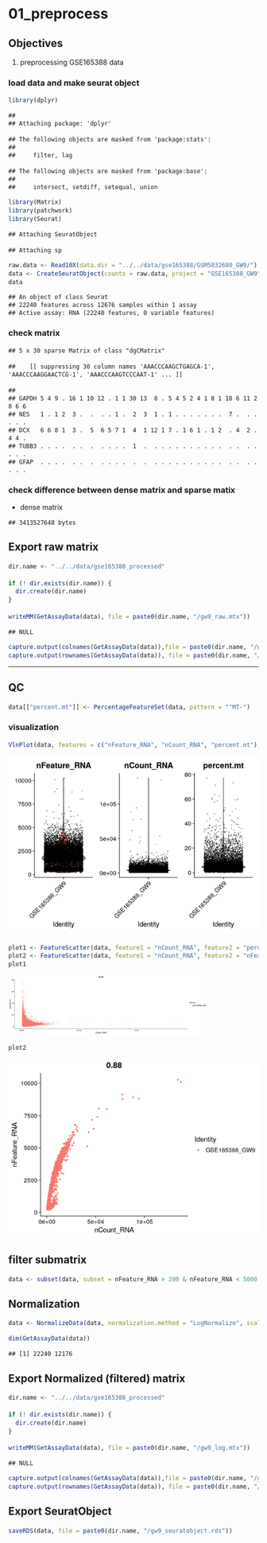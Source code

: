 # 01_preprocess

## Objectives

1.  preprocessing GSE165388 data

### load data and make seurat object

``` r
library(dplyr)
```

    ## 
    ## Attaching package: 'dplyr'

    ## The following objects are masked from 'package:stats':
    ## 
    ##     filter, lag

    ## The following objects are masked from 'package:base':
    ## 
    ##     intersect, setdiff, setequal, union

``` r
library(Matrix)
library(patchwork)
library(Seurat)
```

    ## Attaching SeuratObject

    ## Attaching sp

``` r
raw.data <- Read10X(data.dir = "../../data/gse165388/GSM5032680_GW9/")
data <- CreateSeuratObject(counts = raw.data, project = "GSE165388_GW9", min.cells = 3, min.features = 200)
data
```

    ## An object of class Seurat 
    ## 22240 features across 12676 samples within 1 assay 
    ## Active assay: RNA (22240 features, 0 variable features)

### check matrix

    ## 5 x 30 sparse Matrix of class "dgCMatrix"

    ##    [[ suppressing 30 column names 'AAACCCAAGCTGAGCA-1', 'AAACCCAAGGAACTCG-1', 'AAACCCAAGTCCCAAT-1' ... ]]

    ##                                                                          
    ## GAPDH 5 4 9 . 16 1 10 12 . 1 1 30 13  8 . 5 4 5 2 4 1 8 1 18 6 11 2 8 6 6
    ## NES   1 . 1 2  3 .  .  . . 1 .  2  3  1 . 1 . . . . . . .  7 .  . . . . .
    ## DCX   6 6 8 1  3 .  5  6 5 7 1  4  1 12 1 7 . 1 6 1 . 1 2  . 4  2 . 4 4 .
    ## TUBB3 . . . .  . .  .  . . . .  1  .  . . . . . . . . . .  . .  . . . . .
    ## GFAP  . . . .  . .  .  . . . .  .  .  . . . . . . . . . .  . .  . . . . .

### check difference between dense matrix and sparse matix

-   dense matrix

<!-- -->

    ## 3413527648 bytes

## Export raw matrix

``` r
dir.name <- "../../data/gse165388_processed"

if (! dir.exists(dir.name)) {
  dir.create(dir.name)
}

writeMM(GetAssayData(data), file = paste0(dir.name, "/gw9_raw.mtx"))
```

    ## NULL

``` r
capture.output(colnames(GetAssayData(data)),file = paste0(dir.name, "/gw9_raw_samples.txt"))
capture.output(rownames(GetAssayData(data)), file = paste0(dir.name, "/gw9_raw_genes.txt"))
```

------------------------------------------------------------------------

## QC

``` r
data[["percent.mt"]] <- PercentageFeatureSet(data, pattern = "^MT-")
```

### visualization

``` r
VlnPlot(data, features = c("nFeature_RNA", "nCount_RNA", "percent.mt"), ncol = 3)
```

![](01_preprocess_GSE165388_gw9_files/figure-markdown_github/unnamed-chunk-5-1.png)

``` r
plot1 <- FeatureScatter(data, feature1 = "nCount_RNA", feature2 = "percent.mt")
plot2 <- FeatureScatter(data, feature1 = "nCount_RNA", feature2 = "nFeature_RNA")
plot1
```

<img src="01_preprocess_GSE165388_gw9_files/figure-markdown_github/unnamed-chunk-6-1.png" width="400px" />

``` r
plot2
```

![](01_preprocess_GSE165388_gw9_files/figure-markdown_github/unnamed-chunk-7-1.png)

## filter submatrix

``` r
data <- subset(data, subset = nFeature_RNA > 200 & nFeature_RNA < 5000 & percent.mt < 20)
```

## Normalization

``` r
data <- NormalizeData(data, normalization.method = "LogNormalize", scale.factor = 10000)
```

``` r
dim(GetAssayData(data))
```

    ## [1] 22240 12176

## Export Normalized (filtered) matrix

``` r
dir.name <- "../../data/gse165388_processed"

if (! dir.exists(dir.name)) {
  dir.create(dir.name)
}

writeMM(GetAssayData(data), file = paste0(dir.name, "/gw9_log.mtx"))
```

    ## NULL

``` r
capture.output(colnames(GetAssayData(data)),file = paste0(dir.name, "/gw9_log_samples.txt"))
capture.output(rownames(GetAssayData(data)), file = paste0(dir.name, "/gw9_log_genes.txt"))
```

## Export SeuratObject

``` r
saveRDS(data, file = paste0(dir.name, "/gw9_seuratobject.rds"))
```
